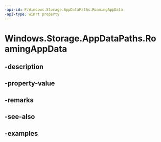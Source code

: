 ```yaml
---
-api-id: P:Windows.Storage.AppDataPaths.RoamingAppData
-api-type: winrt property
---
```


<!-- Property syntax.
public string RoamingAppData { get; }
-->

# Windows.Storage.AppDataPaths.RoamingAppData

## -description

## -property-value

## -remarks

## -see-also

## -examples

